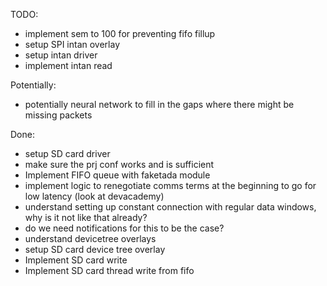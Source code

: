 TODO:

- implement sem to 100 for preventing fifo fillup
- setup SPI intan overlay
- setup intan driver
- implement intan read

Potentially:

- potentially neural network to fill in the gaps where there might be missing packets

Done:

- setup SD card driver
- make sure the prj conf works and is sufficient
- Implement FIFO queue with faketada module
- implement logic to renegotiate comms terms at the beginning to go for low latency (look at devacademy)
- understand setting up constant connection with regular data windows, why is it not like that already?
- do we need notifications for this to be the case?
- understand devicetree overlays
- setup SD card device tree overlay
- Implement SD card write
- Implement SD card thread write from fifo
